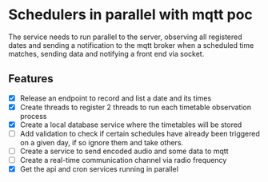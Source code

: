 #  Schedulers in parallel with mqtt poc

The service needs to run parallel to the server, observing all registered dates and sending a notification to the mqtt broker when a scheduled time matches, sending data and notifying a front end via socket. 

## Features

- [x] Release an endpoint to record and list a date and its times
- [x] Create threads to register 2 threads to run each timetable observation process
- [x] Create a local database service where the timetables will be stored
- [ ] Add validation to check if certain schedules have already been triggered on a given day, if so ignore them and take others.
- [ ] Create a service to send encoded audio and some data to mqtt
- [ ] Create a real-time communication channel via radio frequency
- [x] Get the api and cron services running in parallel
